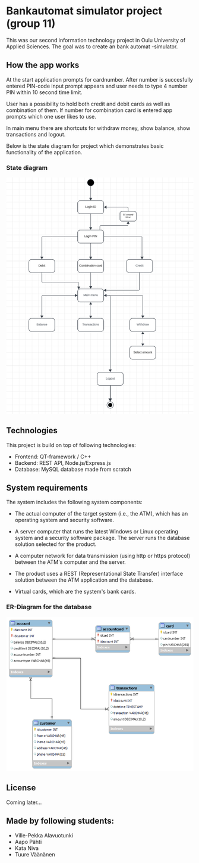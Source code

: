 # Bankautomat simulator project (group 11)
This was our second information technology project in Oulu University of Applied Sciences. The goal was to create an bank automat -simulator.

## How the app works
At the start application prompts for cardnumber. After number is succesfully entered PIN-code input prompt appears and user needs to type 4 number PIN within 10 second time limit.

User has a possibility to hold both credit and debit cards as well as combination of them. If number for combination card is entered app prompts which one user likes to use.

In main menu there are shortcuts for withdraw money, show balance, show transactions and logout.

Below is the state diagram for project which demonstrates basic functionality of the application.

### State diagram
![State diagram](state_diagram.png)

## Technologies
This project is build on top of following technologies:
- Frontend: QT-framework / C++
- Backend: REST API, Node.js/Express.js
- Database: MySQL database made from scratch

## System requirements
The system includes the following system components:

- The actual computer of the target system (i.e., the ATM), which has an operating system and security software.

- A server computer that runs the latest Windows or Linux operating system and a security software package. The server runs the database solution selected for the product.

- A computer network for data transmission (using http or https protocol) between the ATM's computer and the server.

- The product uses a REST (Representational State Transfer) interface solution between the ATM application and the database.

- Virtual cards, which are the system's bank cards.

### ER-Diagram for the database
![ER-diagram](er-diagram.png)

## License
Coming later...

## Made by following students:
- Ville-Pekka Alavuotunki
- Aapo Pähti
- Kata Niva
- Tuure Väänänen